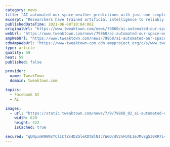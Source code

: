 ```yaml
---
category: news
title: "AI automated our space weather predictions with just one simple trick"
excerpt: "Researchers have trained artificial intelligence to reliably predict space weather caused by our Sun by looking at coronal holes."
publishedDateTime: 2021-06-08T10:04:00Z
originalUrl: "https://www.tweaktown.com/news/79860/ai-automated-our-space-weather-predictions-with-just-one-simple-trick/index.html"
webUrl: "https://www.tweaktown.com/news/79860/ai-automated-our-space-weather-predictions-with-just-one-simple-trick/index.html"
ampWebUrl: "https://www.tweaktown.com/news/79860/ai-automated-our-space-weather-predictions-with-just-one-simple-trick/amp.html"
cdnAmpWebUrl: "https://www-tweaktown-com.cdn.ampproject.org/c/s/www.tweaktown.com/news/79860/ai-automated-our-space-weather-predictions-with-just-one-simple-trick/amp.html"
type: article
quality: 59
heat: 59
published: false

provider:
  name: TweakTown
  domain: tweaktown.com

topics:
  - Facebook AI
  - AI

images:
  - url: "https://static.tweaktown.com/news/7/9/79860_02_ai-automated-our-space-weather-predictions-with-just-one-simple-trick.jpg"
    width: 620
    height: 422
    isCached: true

secured: "qUNpxmR9W0sYCliCTZs4DZGleXDtBlNIcYWGO/dV2nFU4L1eJMvSgS30RR7i4GbOrLdpGG10/DWWQpCBOwDKvTD2YwePGAMm8t97Kh4r0scaUZOuemizzKLlgi8nf6ElWXwm8wu0i9cQH81z/VRZWGerZhanaF3hkEsqA7EGSF+Z54kcZcZ8aC/efkZlBoVZ+ZiPCTq3+/QCKwzEqNBB+p2TqfZ20HaJRErdkQoWiIjgu63b5nUhz1zLz10rtQ/UXBss5N0PxXviBM/GLTbtnKiB+HHetUXfU98jUPUAw/KpryphNnHXn12fKo6/yyKgk+2mfRybfhQyznJbxmYsIzW3g6Ukv3IWo58pHbK41/k=;RdSLZX9Pk/yBTu13zd4k/w=="
---
```


